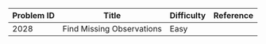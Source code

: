 | Problem ID | Title | Difficulty | Reference
| --- | --- | --- | ---
| 2028 | Find Missing Observations | Easy | 
